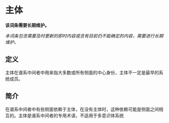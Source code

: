 # 主体

**该词条需要长期维护。**

_本词条包含需要及时更新的即时内容或含有目前仍不能确定的内容，需要进行长期维护。_

## 定义

主体在谱系中间者中用来指大多数或所有侧面的中心身份，主体不一定是最早的系统成员。

## 简介

在谱系中间者中有些侧面依赖于主体，在没有主体时，这种依赖可能是侧面之间相互的。主体是谱系中间者的专用术语，不适用于多意识体系统
